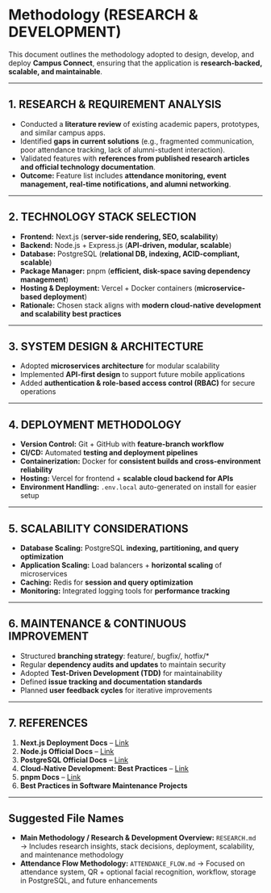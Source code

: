 # Methodology (RESEARCH & DEVELOPMENT)

This document outlines the methodology adopted to design, develop, and deploy **Campus Connect**, ensuring that the application is **research-backed, scalable, and maintainable**.

---

## 1. RESEARCH & REQUIREMENT ANALYSIS

- Conducted a **literature review** of existing academic papers, prototypes, and similar campus apps.
- Identified **gaps in current solutions** (e.g., fragmented communication, poor attendance tracking, lack of alumni-student interaction).
- Validated features with **references from published research articles and official technology documentation**.
- **Outcome:** Feature list includes **attendance monitoring, event management, real-time notifications, and alumni networking**.

---

## 2. TECHNOLOGY STACK SELECTION

- **Frontend:** Next.js (**server-side rendering, SEO, scalability**)
- **Backend:** Node.js + Express.js (**API-driven, modular, scalable**)
- **Database:** PostgreSQL (**relational DB, indexing, ACID-compliant, scalable**)
- **Package Manager:** pnpm (**efficient, disk-space saving dependency management**)
- **Hosting & Deployment:** Vercel + Docker containers (**microservice-based deployment**)
- **Rationale:** Chosen stack aligns with **modern cloud-native development and scalability best practices**

---

## 3. SYSTEM DESIGN & ARCHITECTURE

- Adopted **microservices architecture** for modular scalability
- Implemented **API-first design** to support future mobile applications
- Added **authentication & role-based access control (RBAC)** for secure operations

---

## 4. DEPLOYMENT METHODOLOGY

- **Version Control:** Git + GitHub with **feature-branch workflow**
- **CI/CD:** Automated **testing and deployment pipelines**
- **Containerization:** Docker for **consistent builds and cross-environment reliability**
- **Hosting:** Vercel for frontend + **scalable cloud backend for APIs**
- **Environment Handling:** `.env.local` auto-generated on install for easier setup

---

## 5. SCALABILITY CONSIDERATIONS

- **Database Scaling:** PostgreSQL **indexing, partitioning, and query optimization**
- **Application Scaling:** Load balancers + **horizontal scaling** of microservices
- **Caching:** Redis for **session and query optimization**
- **Monitoring:** Integrated logging tools for **performance tracking**

---

## 6. MAINTENANCE & CONTINUOUS IMPROVEMENT

- Structured **branching strategy**: feature/, bugfix/, hotfix/\*
- Regular **dependency audits and updates** to maintain security
- Adopted **Test-Driven Development (TDD)** for maintainability
- Defined **issue tracking and documentation standards**
- Planned **user feedback cycles** for iterative improvements

---

## 7. REFERENCES

1. **Next.js Deployment Docs** – [Link](https://nextjs.org/docs/pages/getting-started/deploying)
2. **Node.js Official Docs** – [Link](https://nodejs.org/docs/latest/api/)
3. **PostgreSQL Official Docs** – [Link](https://www.postgresql.org/docs/)
4. **Cloud-Native Development: Best Practices** – [Link](https://www.researchgate.net/publication/387700780_Cloud-Native_Development_Review_of_Best_Practices_and_Frameworks_for_Scalable_and_Resilient_Web_Applications)
5. **pnpm Docs** – [Link](https://pnpm.io/)
6. **Best Practices in Software Maintenance Projects**

---

## Suggested File Names

- **Main Methodology / Research & Development Overview:** `RESEARCH.md` → Includes research insights, stack decisions, deployment, scalability, and maintenance methodology
- **Attendance Flow Methodology:** `ATTENDANCE_FLOW.md` → Focused on attendance system, QR + optional facial recognition, workflow, storage in PostgreSQL, and future enhancements
